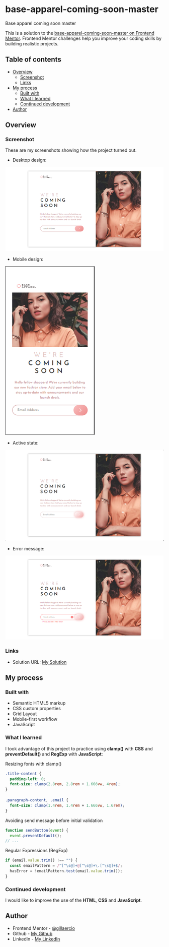 # base-apparel-coming-soon-master
Base apparel coming soon master

This is a solution to the [base-apparel-coming-soon-master on Frontend Mentor](https://www.frontendmentor.io/challenges/base-apparel-coming-soon-page-5d46b47f8db8a7063f9331a0). Frontend Mentor challenges help you improve your coding skills by building realistic projects. 

## Table of contents

- [Overview](#overview)
  - [Screenshot](#screenshot)
  - [Links](#links)
- [My process](#my-process)
  - [Built with](#built-with)
  - [What I learned](#what-i-learned)
  - [Continued development](#continued-development)
- [Author](#author)

## Overview

### Screenshot

These are my screenshots showing how the project turned out.

- Desktop design:

![design](./assets/images/screenshot-desktop.png)

- Mobile design:

![design](./assets/images/screenshot-mobile.png)

- Active state:

![design](./assets/images/screenshot-active-state.png)

- Error message:

![design](./assets/images/screenshot-error-message.png)

### Links

- Solution URL: [My Solution](https://github.com/gillaercio/base-apparel-coming-soon-master)

## My process

### Built with

- Semantic HTML5 markup
- CSS custom properties
- Grid Layout
- Mobile-first workflow
- JavaScript

### What I learned

I took advantage of this project to practice using **clamp()** with **CSS** and **preventDefault()** and **RegExp** with **JavaScript**:

Resizing fonts with clamp()

```css
.title-content {
  padding-left: 0;
  font-size: clamp(2.8rem, 2.8rem + 1.666vw, 4rem);
}

.paragraph-content, .email {
  font-size: clamp(1.4rem, 1.4rem + 1.666vw, 1.6rem);
}
```

Avoiding send message before initial validation

```js
function sendButton(event) {
  event.preventDefault();
// ...
```

Regular Expressions (RegExp)

```js
if (email.value.trim() !== "") {
  const emailPattern = /^[^\s@]+@[^\s@]+\.[^\s@]+$/;
  hasError = !emailPattern.test(email.value.trim());
}
```

### Continued development

I would like to improve the use of the **HTML**, **CSS** and **JavaScript**.

## Author

- Frontend Mentor - [@gillaercio](https://www.frontendmentor.io/profile/gillaercio)
- Github - [My Github](https://github.com/gillaercio)
- LinkedIn - [My LinkedIn](https://www.linkedin.com/in/gildman-la%C3%A9rcio/)